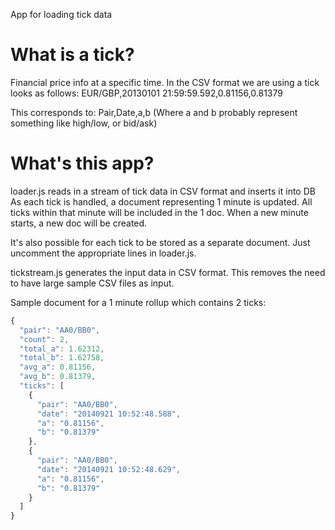 App for loading tick data

# What is a tick?
Financial price info at a specific time.
In the CSV format we are using a tick looks as follows:
EUR/GBP,20130101 21:59:59.592,0.81156,0.81379

This corresponds to:
Pair,Date,a,b (Where a and b probably represent something like high/low, or bid/ask)

# What's this app?
loader.js reads in a stream of tick data in CSV format and inserts it into DB
As each tick is handled, a document representing 1 minute is updated.
All ticks within that minute will be included in the 1 doc.
When a new minute starts, a new doc will be created.

It's also possible for each tick to be stored as a separate document.
Just uncomment the appropriate lines in loader.js.

tickstream.js generates the input data in CSV format.
This removes the need to have large sample CSV files as input.

Sample document for a 1 minute rollup which contains 2 ticks:

```javascript
{
  "pair": "AA0/BB0",
  "count": 2,
  "total_a": 1.62312,
  "total_b": 1.62758,
  "avg_a": 0.81156,
  "avg_b": 0.81379,
  "ticks": [
    {
      "pair": "AA0/BB0",
      "date": "20140921 10:52:48.588",
      "a": "0.81156",
      "b": "0.81379"
    },
    {
      "pair": "AA0/BB0",
      "date": "20140921 10:52:48.629",
      "a": "0.81156",
      "b": "0.81379"
    }
  ]
}
```

